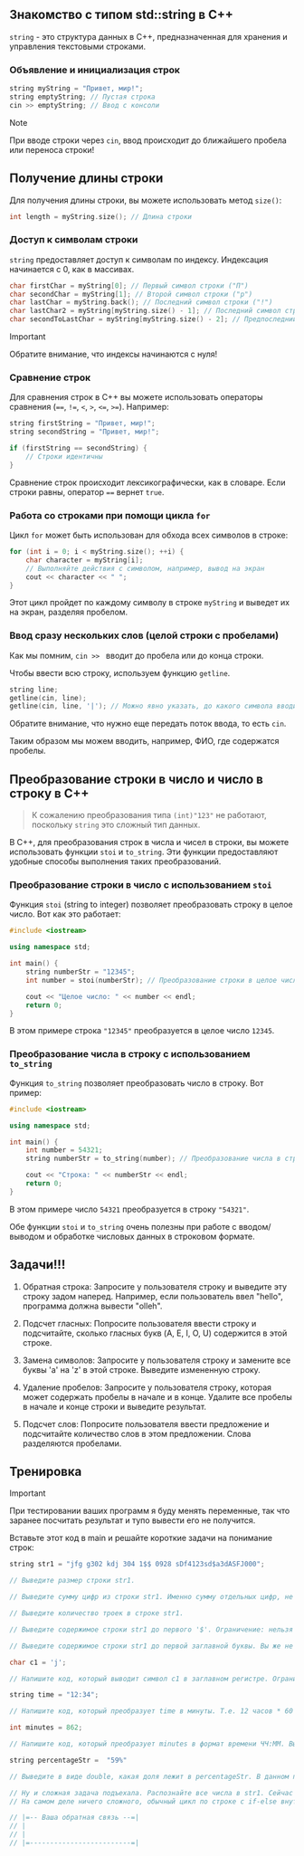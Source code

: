 ## Знакомство с типом std::string в C++

`string` - это структура данных в C++, предназначенная для хранения и управления текстовыми строками.

### Объявление и инициализация строк

```cpp
string myString = "Привет, мир!";
string emptyString; // Пустая строка
cin >> emptyString; // Ввод с консоли
```

> [!NOTE]
> При вводе строки через `cin`, ввод происходит до ближайшего пробела или переноса строки!

## Получение длины строки

Для получения длины строки, вы можете использовать метод `size()`:

```cpp
int length = myString.size(); // Длина строки
```

### Доступ к символам строки

`string` предоставляет доступ к символам по индексу. Индексация начинается с 0, как в массивах.

```cpp
char firstChar = myString[0]; // Первый символ строки ("П")
char secondChar = myString[1]; // Второй символ строки ("р")
char lastChar = myString.back(); // Последний символ строки ("!")
char lastChar2 = myString[myString.size() - 1]; // Последний символ строки ("!")
char secondToLastChar = myString[myString.size() - 2]; // Предпоследний символ строки (".")
```

> [!IMPORTANT]
> Обратите внимание, что индексы начинаются с нуля!

### Сравнение строк

Для сравнения строк в C++ вы можете использовать операторы сравнения (`==`, `!=`, `<`, `>`, `<=`, `>=`). Например:

```cpp
string firstString = "Привет, мир!";
string secondString = "Привет, мир!";

if (firstString == secondString) {
    // Строки идентичны
}
```

Сравнение строк происходит лексикографически, как в словаре. Если строки равны, оператор `==` вернет `true`.

### Работа со строками при помощи цикла `for`

Цикл `for` может быть использован для обхода всех символов в строке:

```cpp
for (int i = 0; i < myString.size(); ++i) {
    char character = myString[i];
    // Выполняйте действия с символом, например, вывод на экран
    cout << character << " ";
}
```

Этот цикл пройдет по каждому символу в строке `myString` и выведет их на экран, разделяя пробелом.


### Ввод сразу нескольких слов (целой строки с пробелами)

Как мы помним, `cin >> ` вводит до пробела или до конца строки.

Чтобы ввести всю строку, используем функцию `getline`.

```cpp
string line;
getline(cin, line);
getline(cin, line, '|'); // Можно явно указать, до какого символа вводим. По умолчанию этот символ равен переносу строки (\n).
```

Обратите внимание, что нужно еще передать поток ввода, то есть `cin`.

Таким образом мы можем вводить, например, ФИО, где содержатся пробелы.


## Преобразование строки в число и число в строку в C++

> К сожалению преобразования типа `(int)"123"` не работают, поскольку `string` это сложный тип данных.

В C++, для преобразования строк в числа и чисел в строки, вы можете использовать функции `stoi` и `to_string`. Эти функции предоставляют удобные способы выполнения таких преобразований.

### Преобразование строки в число с использованием `stoi`

Функция `stoi` (string to integer) позволяет преобразовать строку в целое число. Вот как это работает:

```cpp
#include <iostream>

using namespace std;

int main() {
    string numberStr = "12345";
    int number = stoi(numberStr); // Преобразование строки в целое число

    cout << "Целое число: " << number << endl;
    return 0;
}
```

В этом примере строка `"12345"` преобразуется в целое число `12345`.

### Преобразование числа в строку с использованием `to_string`

Функция `to_string` позволяет преобразовать число в строку. Вот пример:

```cpp
#include <iostream>

using namespace std;

int main() {
    int number = 54321;
    string numberStr = to_string(number); // Преобразование числа в строку

    cout << "Строка: " << numberStr << endl;
    return 0;
}
```

В этом примере число `54321` преобразуется в строку `"54321"`.

Обе функции `stoi` и `to_string` очень полезны при работе с вводом/выводом и обработке числовых данных в строковом формате.

## Задачи!!!

1. Обратная строка:
Запросите у пользователя строку и выведите эту строку задом наперед. Например, если пользователь ввел "hello", программа должна вывести "olleh".

2. Подсчет гласных:
Попросите пользователя ввести строку и подсчитайте, сколько гласных букв (A, E, I, O, U) содержится в этой строке.

3. Замена символов:
Запросите у пользователя строку и замените все буквы 'a' на 'z' в этой строке. Выведите измененную строку.

4. Удаление пробелов:
Запросите у пользователя строку, которая может содержать пробелы в начале и в конце. Удалите все пробелы в начале и конце строки и выведите результат.

5. Подсчет слов:
Попросите пользователя ввести предложение и подсчитайте количество слов в этом предложении. Слова разделяются пробелами.

## Тренировка

> [!IMPORTANT]
> При тестировании ваших программ я буду менять переменные, так что заранее посчитать результат и тупо вывести его не получится.

Вставьте этот код в main и решайте короткие задачи на понимание строк:

```cpp
string str1 = "jfg g302 kdj 304 1$$ 0928 sDf4123sd$a3dASFJ000";

// Выведите размер строки str1.

// Выведите сумму цифр из строки str1. Именно сумму отдельных цифр, не чисел.

// Выведите количество троек в строке str1.

// Выведите содержимое строки str1 до первого '$'. Ограничение: нельзя использовать if.

// Выведите содержимое строки str1 до первой заглавной буквы. Вы же не собираетесь ифать все буквы? Да?

char c1 = 'j';

// Напишите код, который выводит символ c1 в заглавном регистре. Ограничение: нельзя использовать toupper(). Вспоминайте про арифметику с чарами.

string time = "12:34";

// Напишите код, который преобразует time в минуты. Т.е. 12 часов * 60 минут + 34 минуты. Выведите число минут.

int minutes = 862;

// Напишите код, который преобразует minutes в формат времени ЧЧ:ММ. Выведите время.

string percentageStr =  "59%"

// Выведите в виде double, какая доля лежит в percentageStr. В данном примере ответом будет 0.59

// Ну и сложная задача подъехала. Распознайте все числа в str1. Сейчас это будут числа 302, 304, 1, 928, 4123, 3, 0. Выведите их сумму.
// На самом деле ничего сложного, обычный цикл по строке с if-else внутри.

// |=-- Ваша обратная связь --=|
// | 
// | 
// |=-------------------------=|
``` 
